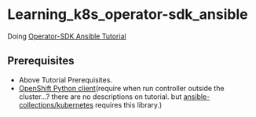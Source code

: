 # Learning_k8s_operator-sdk_ansible

Doing [Operator-SDK Ansible Tutorial](https://github.com/operator-framework/operator-sdk/blob/master/doc/ansible/user-guide.md)

## Prerequisites

- Above Tutorial Prerequisites.
- [OpenShift Python client](https://pypi.org/project/openshift/)(require when run controller outside the cluster...? there are no descriptions on tutorial. but [ansible-collections/kubernetes](https://github.com/ansible-collections/kubernetes) requires this library.)
